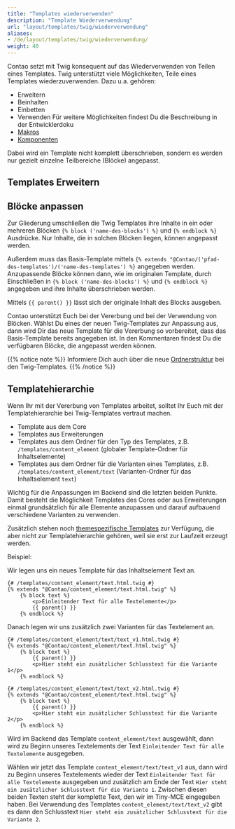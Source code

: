 ```yaml
---
title: "Templates wiederverwenden"
description: "Template Wiederverwendung"
url: "layout/templates/twig/wiederverwendung"
aliases:
- /de/layout/templates/twig/wiederverwendung/
weight: 40
---
```


Contao setzt mit Twig konsequent auf das Wiederverwenden von Teilen eines Templates. Twig unterstützt viele
Möglichkeiten, Teile eines Templates wiederzuverwenden.
Dazu u.a. gehören:
* Erweitern
* Beinhalten
* Einbetten
* Verwenden
Für weitere Möglichkeiten findest Du die Beschreibung in der Entwicklerdoku
* [Makros](https://docs.contao.org/dev/framework/templates/creating-templates/#macros)
* [Komponenten](https://docs.contao.org/dev/framework/templates/creating-templates/#contao-components)


Dabei wird
ein Template nicht
komplett
überschrieben, sondern es werden nur gezielt einzelne Teilbereiche (Blöcke) angepasst.

## Templates Erweitern
## Blöcke anpassen

Zur Gliederung umschließen die Twig Templates ihre Inhalte in ein oder mehreren Blöcken `{% block
('name-des-blocks') %}` und `{% endblock %}` Ausdrücke. Nur Inhalte, die in solchen Blöcken liegen, können angepasst
werden.

Außerdem muss das Basis-Template mittels `{% extends "@Contao/('pfad-des-templates')/('name-des-templates') %}`
angegeben werden. Anzupassende Blöcke können dann, wie im originalen Template, durch Einschließen in `{% block
('name-des-blocks') %}` und `{% endblock %}` angegeben und ihre Inhalte überschrieben werden.

Mittels `{{ parent() }}` lässt sich der originale Inhalt des Blocks ausgeben.

Contao unterstützt Euch bei der Vererbung und bei der Verwendung von Blöcken.
Wählst Du eines der neuen Twig-Templates zur Anpassung aus, dann wird Dir das neue Template für die Vererbung so
vorbereitet, dass das Basis-Template bereits angegeben ist. In den Kommentaren findest
Du die verfügbaren Blöcke, die angepasst werden können.

{{% notice note %}}
Informiere Dich auch über die neue [Ordnerstruktur](../verwaltung) bei den Twig-Templates.
{{% /notice %}}

## Templatehierarchie

Wenn Ihr mit der Vererbung von Templates arbeitet, solltet Ihr Euch mit der Templatehierarchie bei
Twig-Templates vertraut machen.

* Template aus dem Core
* Templates aus Erweiterungen
* Templates aus dem Ordner für den Typ des Templates, z.B. `/templates/content_element` (globaler Template-Ordner für
  Inhaltselemente)
* Templates aus dem Ordner für die Varianten eines Templates, z.B. `/templates/content_element/text`
  (Varianten-Ordner für das Inhaltselement `text`)

Wichtig für die Anpassungen im Backend sind die letzten beiden Punkte. Damit besteht die Möglichkeit Templates des
Cores oder aus Erweiterungen einmal grundsätzlich für alle Elemente anzupassen und darauf aufbauend verschiedene
Varianten zu verwenden.

Zusätzlich stehen noch [themespezifische Templates](../verwaltung#themespezifische-templates) zur Verfügung, die aber
nicht zur
Templatehierarchie gehören, weil sie erst zur Laufzeit erzeugt werden.

Beispiel:

Wir legen uns ein neues Template für das Inhaltselement Text an.

```twig
{# /templates/content_element/text.html.twig #}
{% extends "@Contao/content_element/text.html.twig" %}
    {% block text %}
        <p>Einleitender Text für alle Textelemente</p>
        {{ parent() }}
    {% endblock %}
```
Danach legen wir uns zusätzlich zwei Varianten für das Textelement an.
```twig
{# /templates/content_element/text/text_v1.html.twig #}
{% extends "@Contao/content_element/text.html.twig" %}
    {% block text %}
        {{ parent() }}
        <p>Hier steht ein zusätzlicher Schlusstext für die Variante 1</p>
    {% endblock %}
```

```twig
{# /templates/content_element/text/text_v2.html.twig #}
{% extends "@Contao/content_element/text.html.twig" %}
    {% block text %}
        {{ parent() }}
        <p>Hier steht ein zusätzlicher Schlusstext für die Variante 2</p>
    {% endblock %}
```
Wird im Backend das Template `content_element/text` ausgewählt, dann wird zu Beginn unseres Textelements der
Text `Einleitender Text für alle Textelemente` ausgegeben.

Wählen wir jetzt das Template `content_element/text/text_v1` aus, dann wird zu Beginn unseres Textelements wieder der
Text `Einleitender Text für alle Textelemente` ausgegeben und zusätzlich am Ende der
Text `Hier steht ein zusätzlicher Schlusstext für die Variante 1`. Zwischen diesen beiden Texten steht der komplette
Text, den wir
im Tiny-MCE eingegeben haben.
Bei Verwendung des Templates `content_element/text/text_v2` gibt es dann den
Schlusstext `Hier steht ein zusätzlicher Schlusstext für die Variante 2`.